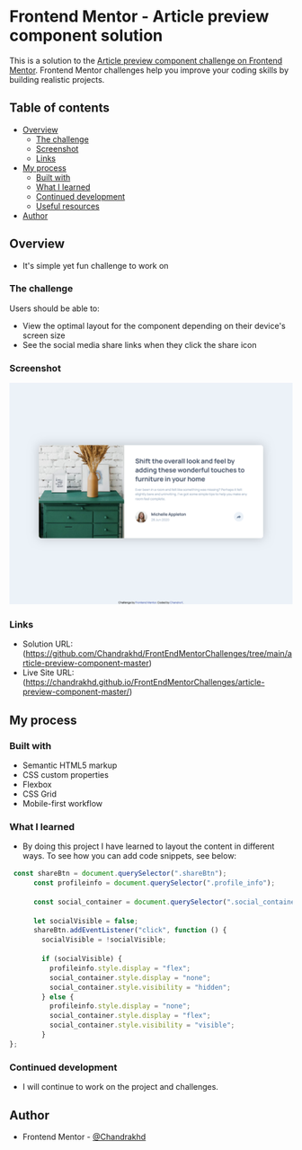 # Frontend Mentor - Article preview component solution

This is a solution to the [Article preview component challenge on Frontend Mentor](https://www.frontendmentor.io/challenges/article-preview-component-dYBN_pYFT). Frontend Mentor challenges help you improve your coding skills by building realistic projects.

## Table of contents

- [Overview](#overview)
  - [The challenge](#the-challenge)
  - [Screenshot](#screenshot)
  - [Links](#links)
- [My process](#my-process)
  - [Built with](#built-with)
  - [What I learned](#what-i-learned)
  - [Continued development](#continued-development)
  - [Useful resources](#useful-resources)
- [Author](#author)

## Overview

- It's simple yet fun challenge to work on

### The challenge

Users should be able to:

- View the optimal layout for the component depending on their device's screen size
- See the social media share links when they click the share icon

### Screenshot

![](./screenshot/desktopview.png)

### Links

- Solution URL: (https://github.com/Chandrakhd/FrontEndMentorChallenges/tree/main/article-preview-component-master)
- Live Site URL: (https://chandrakhd.github.io/FrontEndMentorChallenges/article-preview-component-master/)

## My process

### Built with

- Semantic HTML5 markup
- CSS custom properties
- Flexbox
- CSS Grid
- Mobile-first workflow

### What I learned

- By doing this project I have learned to layout the content in different ways.
  To see how you can add code snippets, see below:

```js
 const shareBtn = document.querySelector(".shareBtn");
      const profileinfo = document.querySelector(".profile_info");

      const social_container = document.querySelector(".social_container");

      let socialVisible = false;
      shareBtn.addEventListener("click", function () {
        socialVisible = !socialVisible;

        if (socialVisible) {
          profileinfo.style.display = "flex";
          social_container.style.display = "none";
          social_container.style.visibility = "hidden";
        } else {
          profileinfo.style.display = "none";
          social_container.style.display = "flex";
          social_container.style.visibility = "visible";
        }
};
```

### Continued development

- I will continue to work on the project and challenges.

## Author

- Frontend Mentor - [@Chandrakhd](https://www.frontendmentor.io/profile/Chandrakhd)
